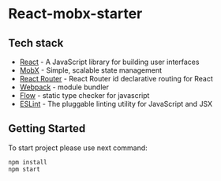 # React-mobx-starter

## Tech stack

* [React](https://facebook.github.io/react/) - A JavaScript library for building user interfaces
* [MobX](https://mobx.js.org/) - Simple, scalable state management
* [React Router](https://github.com/ReactTraining/react-router) - React Router id declarative routing for React
* [Webpack](https://webpack.js.org/) - module bundler
* [Flow](https://flow.org/) - static type checker for javascript
* [ESLint](https://eslint.org/) - The pluggable linting utility for JavaScript and JSX

## Getting Started

To start project please use next command:  
```
npm install
npm start
``` 
